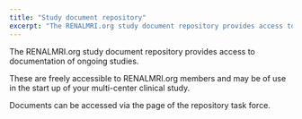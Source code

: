 ```yaml
---
title: "Study document repository"
excerpt: "The RENALMRI.org study document repository provides access to documentation of ongoing studies. These are freely accessible to RENALMRI.org members and may be of use in the start up of your multi-center clinical study."
---
```


The RENALMRI.org study document repository provides access to documentation of ongoing studies. 

These are freely accessible to RENALMRI.org members and may be of use in the start up of your multi-center clinical study.

Documents can be accessed via the page of the repository task force.